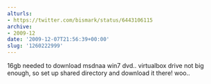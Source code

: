 ```yaml
---
alturls:
- https://twitter.com/bismark/status/6443106115
archive:
- 2009-12
date: '2009-12-07T21:56:39+00:00'
slug: '1260222999'
---
```


16gb needed to download msdnaa win7 dvd.. virtualbox drive not big enough, so set up shared directory and download it there! woo..

